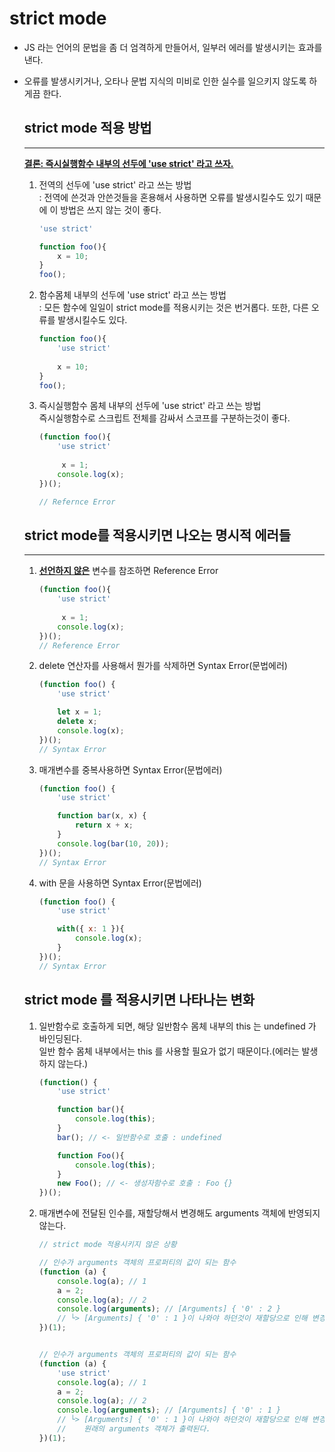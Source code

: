 # strict mode

- JS 라는 언어의 문법을 좀 더 엄격하게 만들어서, 일부러 에러를 발생시키는 효과를 낸다.

- 오류를 발생시키거나, 오타나 문법 지식의 미비로 인한 실수를 일으키지 않도록 하게끔 한다.

  ## strict mode 적용 방법

  ---

  **<u>결론: 즉시실행함수 내부의 선두에 'use strict' 라고 쓰자.</u>**

  1. 전역의 선두에 'use strict' 라고 쓰는 방법 <br>: 전역에 쓴것과 안쓴것들을 혼용해서 사용하면 오류를 발생시킬수도 있기 때문에 이 방법은 쓰지 않는 것이 좋다. 

     ```javascript
     'use strict'
     
     function foo(){
         x = 10;
     }
     foo();
     ```

  2. 함수몸체 내부의 선두에 'use strict' 라고 쓰는 방법<br>: 모든 함수에 일일이 strict mode를 적용시키는 것은 번거롭다. 또한, 다른 오류를 발생시킬수도 있다. 

     ```javascript
     function foo(){
         'use strict'
         
         x = 10;
     }
     foo();
     ```

  3. 즉시실행함수 몸체 내부의 선두에 'use strict' 라고 쓰는 방법<br>즉시실행함수로 스크립트 전체를 감싸서 스코프를 구분하는것이 좋다. 

     ```javascript
     (function foo(){
         'use strict'
         
          x = 1;
         console.log(x);
     })(); 
     
     // Refernce Error 
     ```

  ## strict mode를 적용시키면 나오는 명시적 에러들

  ---

  1. **<u>선언하지 않은</u>** 변수를 참조하면 Reference Error 

     ```javascript
     (function foo(){
         'use strict'
         
          x = 1;
         console.log(x);
     })();
     // Reference Error
     ```

  2. delete 연산자를 사용해서 뭔가를 삭제하면 Syntax Error(문법에러)

     ```javascript
     (function foo() {
         'use strict'
     
         let x = 1;
         delete x;
         console.log(x);
     })();
     // Syntax Error
     ```

  3. 매개변수를 중복사용하면 Syntax Error(문법에러)

     ```javascript
     (function foo() {
         'use strict'
     
         function bar(x, x) {
             return x + x;
         }
         console.log(bar(10, 20));
     })();
     // Syntax Error
     ```

  4. with 문을 사용하면 Syntax Error(문법에러)

     ```javascript
     (function foo() {
         'use strict'
     
         with({ x: 1 }){
             console.log(x);
         }
     })();
     // Syntax Error
     ```

  ## strict mode 를 적용시키면 나타나는 변화

  1. 일반함수로 호출하게 되면, 해당 일반함수 몸체 내부의 this 는 undefined 가 바인딩된다.<br>일반 함수 몸체 내부에서는 this 를 사용할 필요가 없기 때문이다.(에러는 발생하지 않는다.)

     ```javascript
     (function() {
         'use strict'
     
         function bar(){
             console.log(this);
         }
         bar(); // <- 일반함수로 호출 : undefined
     
         function Foo(){
             console.log(this);
         }
         new Foo(); // <- 생성자함수로 호출 : Foo {}
     })();
     ```

  2. 매개변수에 전달된 인수를, 재할당해서 변경해도 arguments 객체에 반영되지 않는다.

     ```javascript
     // strict mode 적용시키지 않은 상황
     
     // 인수가 arguments 객체의 프로퍼티의 값이 되는 함수
     (function (a) {
         console.log(a); // 1
         a = 2;
         console.log(a); // 2
         console.log(arguments); // [Arguments] { '0' : 2 }
         // └> [Arguments] { '0' : 1 }이 나와야 하던것이 재할당으로 인해 변경되었다.
     })(1); 
     
     
     // 인수가 arguments 객체의 프로퍼티의 값이 되는 함수
     (function (a) {
         'use strict'
         console.log(a); // 1
         a = 2;
         console.log(a); // 2
         console.log(arguments); // [Arguments] { '0' : 1 }
         // └> [Arguments] { '0' : 1 }이 나와야 하던것이 재할당으로 인해 변경되지않고,
         //    원래의 arguments 객체가 출력된다.
     })(1);
     ```

     

  



